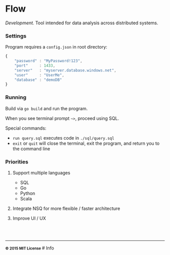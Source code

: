 # Flow

*Development.*  Tool intended for data analysis across distributed systems.

### Settings

Program requires a `config.json` in root directory:

```javascript
{
	"password" : "MyPassword!123",
	"port"     : 1433,
	"server"   : "myserver.database.windows.net",
	"user"     : "UserMe",
	"database" : "demoDB"
}

```

### Running

Build via `go build` and run the program.

When you see terminal prompt `~>`, proceed using SQL.

Special commands:

+ `run query.sql` executes code in `./sql/query.sql`
+ `exit` or `quit` will close the terminal, exit the program, and return you to the command line

### Priorities

1) Support multiple languages 

	+ SQL
	+ Go
	+ Python
	+ Scala

2) Integrate NSQ for more flexible / faster architecture

3) Improve UI / UX


<br>
<br>

<hr>
<small>
<strong>&copy; 2015 MIT License</strong>
</small>
# Info
